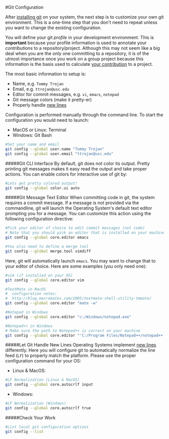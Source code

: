 #Git Configuration

After [installing git](git-setup.md) on your system, the next step is to customize your own git environment. This is a one-time step that you don't need to repeat unless you want to change the existing configuration.

You will define your git _profile_ in your development environment. This is **important** because your profile information is used to annotate your _contributions_ to a repository/project. Although this may not seem like a big deal when you are the only one committing to a repository, it is of the utmost importance once you work on a group project because this information is the basis used to calculate [your contribution](https://github.com/jquery/jquery/contributors) to a project.

The most basic information to setup is:
  + Name, e.g. `Tommy Trojan`
  + Email, e.g. `ttrojan@usc.edu`
  + Editor for commit messages, e.g. `vi`, `emacs`, `notepad`
  + Git message colors (make it pretty-er)
  + Properly handle [new lines](http://en.wikipedia.org/wiki/Newline#Common_problems)

Configuration is performed manually through the command line. To start the configuration you would need to launch:

  + MacOS or Linux: Terminal
  + Windows: Git Bash

```bash
#Set your name and email
git config --global user.name "Tommy Trojan"
git config --global user.email "ttrojan@usc.edu"
```

#####Git CLI Interface
By default, git does not color its output. Pretty printing git messages makes it easy read the output and take proper actions. You can enable colors for interactive use of git by:

```bash
#Lets get pretty colored output!
git config --global color.ui auto
```

#####Git Message Text Editor
When committing code in git, the system requires a commit message. If a message is not provided via the commandline, git will launch the Operating System's default text editor prompting you for a message. You can customize this action using the following configuration directive:

```bash
#Pick your editor of choice to edit commit messages (not code)
# Note that you should pick an editor that is installed on your machine
git config --global core.editor emacs

#You also need to define a merge tool
git config --global merge.tool vimdiff
```

Here, git will automatically launch `emacs`. You may want to change that to your editor of choice. Here are some examples (you only need one):

```bash
#vim (if installed on your OS)
git config --global core.editor vim

#TextMate in MacOS
#  configuration notes:
#  http://blog.macromates.com/2005/textmate-shell-utility-tmmate/
git config --global core.editor "mate -w"

#Notepad in Windows
git config --global core.editor "c:/Windows/notepad.exe"

#Notepad++ in Windows
# Make sure the path to Notepad++ is correct on your machine
git config --global core.editor "'C:/Program Files/Notepad++/notepad++.exe' -multiInst -notabbar -nosession -noPlugin"
```

#####Let Git Handle New Lines
Operating Systems implement [new lines](http://en.wikipedia.org/wiki/Newline#Common_problems) differently. Here you will configure git to automatically normalize the line feed (`LF`) to properly match the platform. Please use the proper configuration command for your OS:

  + Linux & MacOS:
  
```bash
#LF Normalization (Linux & MacOS)
git config --global core.autocrlf input
``` 

  + Windows:
  
```bash
#LF Normalization (Windows)
git config --global core.autocrlf true
```

#####Check Your Work
```bash
#List local git configuration options
git config --list
```

